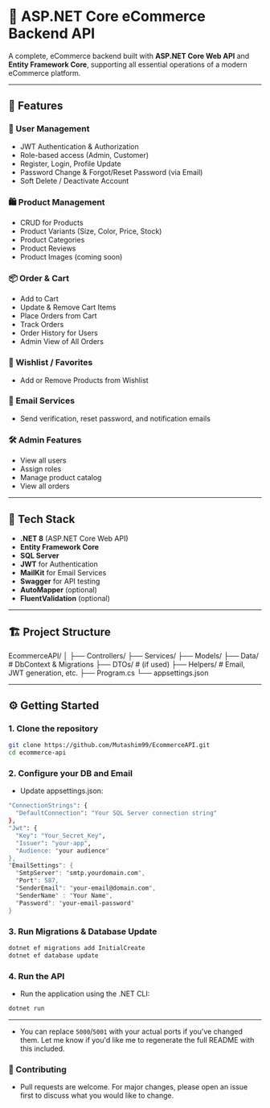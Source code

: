 # 🛒 ASP.NET Core eCommerce Backend API

A complete, eCommerce backend built with **ASP.NET Core Web API** and **Entity Framework Core**, supporting all essential operations of a modern eCommerce platform.

---

## 🚀 Features

### 👤 User Management
- JWT Authentication & Authorization
- Role-based access (Admin, Customer)
- Register, Login, Profile Update
- Password Change & Forgot/Reset Password (via Email)
- Soft Delete / Deactivate Account

### 🛍️ Product Management
- CRUD for Products
- Product Variants (Size, Color, Price, Stock)
- Product Categories
- Product Reviews
- Product Images (coming soon)

### 📦 Order & Cart
- Add to Cart
- Update & Remove Cart Items
- Place Orders from Cart
- Track Orders
- Order History for Users
- Admin View of All Orders

### 💖 Wishlist / Favorites
- Add or Remove Products from Wishlist

### 📧 Email Services
- Send verification, reset password, and notification emails

### 🛠 Admin Features
- View all users
- Assign roles
- Manage product catalog
- View all orders

---

## 🧰 Tech Stack

- **.NET 8** (ASP.NET Core Web API)
- **Entity Framework Core**
- **SQL Server**
- **JWT** for Authentication
- **MailKit** for Email Services
- **Swagger** for API testing
- **AutoMapper** (optional)
- **FluentValidation** (optional)

---

## 🏗️ Project Structure
EcommerceAPI/
│
├── Controllers/
├── Services/
├── Models/
├── Data/ # DbContext & Migrations
├── DTOs/ # (if used)
├── Helpers/ # Email, JWT generation, etc.
├── Program.cs
└── appsettings.json

---

## ⚙️ Getting Started

### 1. Clone the repository
```bash
git clone https://github.com/Mutashim99/EcommerceAPI.git
cd ecommerce-api
```
### 2. Configure your DB and Email
- Update appsettings.json:
```bash
"ConnectionStrings": {
  "DefaultConnection": "Your SQL Server connection string"
},
"Jwt": {
  "Key": "Your_Secret_Key",
  "Issuer": "your-app",
  "Audience: "your audience"
},
"EmailSettings": {
  "SmtpServer": "smtp.yourdomain.com",
  "Port": 587,
  "SenderEmail": "your-email@domain.com",
  "SenderName" : "Your Name",
  "Password": "your-email-password"
}
```

### 3. Run Migrations & Database Update
```bash
dotnet ef migrations add InitialCreate
dotnet ef database update
```

### 4. Run the API

- Run the application using the .NET CLI:

```bash
dotnet run
```


---

- You can replace `5000`/`5001` with your actual ports if you've changed them. Let me know if you'd like me to regenerate the full README with this included.


### 🤝 Contributing
- Pull requests are welcome. For major changes, please open an issue first to discuss what you would like to change.
